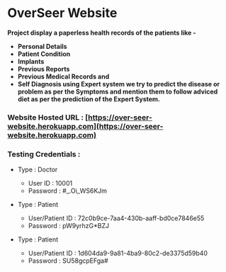# **OverSeer Website**

**Project display a paperless health records of the patients like -**
- **Personal Details** 
- **Patient Condition**
- **Implants**
- **Previous Reports**
- **Previous Medical Records and**
- **Self Diagnosis using Expert system we try to predict the disease or problem as per the Symptoms and mention them to follow adviced diet as per the prediction of the Expert System.**

### **Website Hosted URL : [https://over-seer-website.herokuapp.com](https://over-seer-website.herokuapp.com)**

### **Testing Credentials :**

- Type : Doctor
  - User ID : 10001
  - Password : #_.Oi_WS6KJm

- Type : Patient
  - User/Patient ID : 72c0b9ce-7aa4-430b-aaff-bd0ce7846e55
  - Password : pW9yrhzG*BZJ

- Type : Patient
  - User/Patient ID : 1d604da9-9a81-4ba9-80c2-de3375d59b40
  - Password : SU58gcpEFga#
